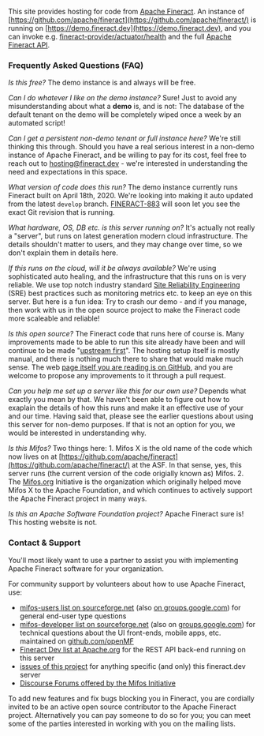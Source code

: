 This site provides hosting for code from [Apache Fineract](https://fineract.apache.org).  An instance of [https://github.com/apache/fineract](https://github.com/apache/fineract/) is running on [https://demo.fineract.dev](https://demo.fineract.dev), and you can invoke e.g. [fineract-provider/actuator/health](https://demo.fineract.dev/fineract-provider/actuator/health) and the full [Apache Fineract API](https://htmlpreview.github.io/?https://github.com/apache/fineract/blob/develop/api-docs/apiLive.htm).

### Frequently Asked Questions (FAQ)

*Is this free?*  The demo instance is and always will be free.

*Can I do whatever I like on the demo instance?*  Sure! Just to avoid any misunderstanding about what a **demo** is, and is not: The database of the default tenant on the demo will be completely wiped once a week by an automated script!

*Can I get a persistent non-demo tenant or full instance here?*  We're still thinking this through.  Should you have a real serious interest in a non-demo instance of Apache Fineract, and be willing to pay for its cost, feel free to reach out to [hosting@fineract.dev](mailto:hosting@fineract.dev?subject=[www.fineract.dev]) - we're interested in understanding the need and expectations in this space.

*What version of code does this run?*  The demo instance currently runs Fineract built on April 18th, 2020.  We're looking into making it auto updated from the latest `develop` branch.  [FINERACT-883](https://issues.apache.org/jira/browse/FINERACT-883) will soon let you see the exact Git revision that is running.

*What hardware, OS, DB etc. is this server running on?*  It's actually not really a "server", but runs on latest generation modern cloud infrastructure.  The details shouldn't matter to users, and they may change over time, so we don't explain them in details here.

*If this runs on the cloud, will it be always available?*  We're using sophisticated auto healing, and the infrastructure  that this runs on is very reliable.  We use top notch industry standard [Site Reliability Engineering](https://landing.google.com/sre/books/) (SRE) best practices such as monitoring metrics etc. to keep an eye on this server.  But here is a fun idea: Try to crash our demo - and if you manage, then work with us in the open source project to make the Fineract code more scaleable and reliable!

*Is this open source?*  The Fineract code that runs here of course is.  Many improvements made to be able to run this site already have been and will continue to be made "[upstream first](https://www.youtube.com/watch?v=PQloi5Z-0rQ)".  The hosting setup itself is mostly manual, and there is nothing much there to share that would make much sense.  The web [page itself you are reading is on GitHub](https://github.com/vorburger/www.fineract.dev/blob/master/README.md), and you are welcome to propose any improvements to it through a pull request.

*Can you help me set up a server like this for our own use?*  Depends what exactly you mean by that.  We haven't been able to figure out how to exaplain the details of how this runs and make it an effective use of your and our time.  Having said that, please see the earlier questions about using this server for non-demo purposes.  If that is not an option for you, we would be interested in understanding why.

*Is this Mifos?*  Two things here:  1. Mifos X is the old name of the code which now lives on at [https://github.com/apache/fineract](https://github.com/apache/fineract/)  at the ASF. In that sense, yes, this server runs (the current version of the code origially known as) Mifos.  2. The [Mifos.org](https://mifos.org) Initiative is the organization which originally helped move Mifos X to the Apache Foundation, and which continues to actively support the Apache Fineract project in many ways.

*Is this an Apache Software Foundation project?* Apache Fineract sure is! This hosting website is not.


### Contact & Support

You'll most likely want to use a partner to assist you with implementing Apache Fineract software for your organization.

For community support by volunteers about how to use Apache Fineract, use:

* [mifos-users list on sourceforge.net](https://sourceforge.net/projects/mifos/lists/mifos-users) (also [on groups.google.com](https://groups.google.com/forum/#!forum/mifosusers)) for general end-user type questions
* [mifos-developer list on sourceforge.net](https://sourceforge.net/projects/mifos/lists/mifos-developer) (also on [groups.google.com](https://groups.google.com/forum/#!forum/mifosdeveloper)) for technical questions about the UI front-ends, mobile apps, etc. maintained on [github.com/openMF](https://github.com/openMF/)
* [Fineract Dev list at Apache.org](https://fineract.apache.org/) for the REST API back-end running on this server
* [issues of this project](https://github.com/vorburger/www.fineract.dev/issues) for anything specific (and only) this fineract.dev server
* [Discourse Forums offered by the Mifos Initiative](https://discourse.mifos.org)

To add new features and fix bugs blocking you in Fineract, you are cordially invited to be an active open source contributor to the Apache Fineract project.  Alternatively you can pay someone to do so for you; you can meet some of the parties interested in working with you on the mailing lists.
